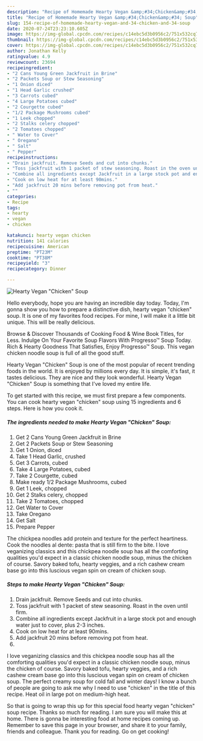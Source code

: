```yaml
---
description: "Recipe of Homemade Hearty Vegan &amp;#34;Chicken&amp;#34; Soup"
title: "Recipe of Homemade Hearty Vegan &amp;#34;Chicken&amp;#34; Soup"
slug: 154-recipe-of-homemade-hearty-vegan-and-34-chicken-and-34-soup
date: 2020-07-24T23:23:10.605Z
image: https://img-global.cpcdn.com/recipes/c14ebc5d3b0956c2/751x532cq70/hearty-vegan-chicken-soup-recipe-main-photo.jpg
thumbnail: https://img-global.cpcdn.com/recipes/c14ebc5d3b0956c2/751x532cq70/hearty-vegan-chicken-soup-recipe-main-photo.jpg
cover: https://img-global.cpcdn.com/recipes/c14ebc5d3b0956c2/751x532cq70/hearty-vegan-chicken-soup-recipe-main-photo.jpg
author: Jonathan Kelly
ratingvalue: 4.9
reviewcount: 23694
recipeingredient:
- "2 Cans Young Green Jackfruit in Brine"
- "2 Packets Soup or Stew Seasoning"
- "1 Onion diced"
- "1 Head Garlic crushed"
- "3 Carrots cubed"
- "4 Large Potatoes cubed"
- "2 Courgette cubed"
- "1/2 Package Mushrooms cubed"
- "1 Leek chopped"
- "2 Stalks celery chopped"
- "2 Tomatoes chopped"
- " Water to Cover"
- " Oregano"
- " Salt"
- " Pepper"
recipeinstructions:
- "Drain jackfruit. Remove Seeds and cut into chunks."
- "Toss jackfruit with 1 packet of stew seasoning. Roast in the oven until firm."
- "Combine all ingredients except Jackfruit in a large stock pot and enough water just to cover, plus 2-3 inches."
- "Cook on low heat for at least 90mins."
- "Add jackfruit 20 mins before removing pot from heat."
- ""
categories:
- Recipe
tags:
- hearty
- vegan
- chicken

katakunci: hearty vegan chicken 
nutrition: 141 calories
recipecuisine: American
preptime: "PT23M"
cooktime: "PT38M"
recipeyield: "3"
recipecategory: Dinner

---
```



![Hearty Vegan &#34;Chicken&#34; Soup](https://img-global.cpcdn.com/recipes/c14ebc5d3b0956c2/751x532cq70/hearty-vegan-chicken-soup-recipe-main-photo.jpg)

Hello everybody, hope you are having an incredible day today. Today, I'm gonna show you how to prepare a distinctive dish, hearty vegan &#34;chicken&#34; soup. It is one of my favorites food recipes. For mine, I will make it a little bit unique. This will be really delicious.

Browse &amp; Discover Thousands of Cooking Food &amp; Wine Book Titles, for Less. Indulge On Your Favorite Soup Flavors With Progresso™ Soup Today. Rich &amp; Hearty Goodness That Satisfies, Enjoy Progresso™ Soup. This vegan chicken noodle soup is full of all the good stuff.

Hearty Vegan &#34;Chicken&#34; Soup is one of the most popular of recent trending foods in the world. It is enjoyed by millions every day. It is simple, it's fast, it tastes delicious. They are nice and they look wonderful. Hearty Vegan &#34;Chicken&#34; Soup is something that I've loved my entire life.


To get started with this recipe, we must first prepare a few components. You can cook hearty vegan &#34;chicken&#34; soup using 15 ingredients and 6 steps. Here is how you cook it.

<!--inarticleads1-->

##### The ingredients needed to make Hearty Vegan &#34;Chicken&#34; Soup:

1. Get 2 Cans Young Green Jackfruit in Brine
1. Get 2 Packets Soup or Stew Seasoning
1. Get 1 Onion, diced
1. Take 1 Head Garlic, crushed
1. Get 3 Carrots, cubed
1. Take 4 Large Potatoes, cubed
1. Take 2 Courgette, cubed
1. Make ready 1/2 Package Mushrooms, cubed
1. Get 1 Leek, chopped
1. Get 2 Stalks celery, chopped
1. Take 2 Tomatoes, chopped
1. Get  Water to Cover
1. Take  Oregano
1. Get  Salt
1. Prepare  Pepper


The chickpea noodles add protein and texture for the perfect heartiness. Cook the noodles al dente: pasta that is still firm to the bite. I love veganizing classics and this chickpea noodle soup has all the comforting qualities you&#39;d expect in a classic chicken noodle soup, minus the chicken of course. Savory baked tofu, hearty veggies, and a rich cashew cream base go into this luscious vegan spin on cream of chicken soup. 

<!--inarticleads2-->

##### Steps to make Hearty Vegan &#34;Chicken&#34; Soup:

1. Drain jackfruit. Remove Seeds and cut into chunks.
1. Toss jackfruit with 1 packet of stew seasoning. Roast in the oven until firm.
1. Combine all ingredients except Jackfruit in a large stock pot and enough water just to cover, plus 2-3 inches.
1. Cook on low heat for at least 90mins.
1. Add jackfruit 20 mins before removing pot from heat.
1. 


I love veganizing classics and this chickpea noodle soup has all the comforting qualities you&#39;d expect in a classic chicken noodle soup, minus the chicken of course. Savory baked tofu, hearty veggies, and a rich cashew cream base go into this luscious vegan spin on cream of chicken soup. The perfect creamy soup for cold fall and winter days! I know a bunch of people are going to ask me why I need to use &#34;chicken&#34; in the title of this recipe. Heat oil in large pot on medium-high heat. 

So that is going to wrap this up for this special food hearty vegan &#34;chicken&#34; soup recipe. Thanks so much for reading. I am sure you will make this at home. There is gonna be interesting food at home recipes coming up. Remember to save this page in your browser, and share it to your family, friends and colleague. Thank you for reading. Go on get cooking!
